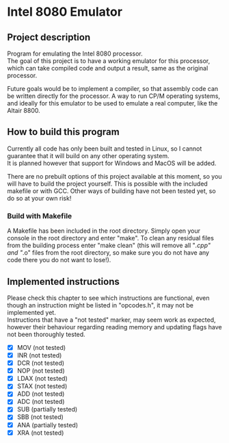 # Intel 8080 Emulator

## Project description

Program for emulating the Intel 8080 processor.\
The goal of this project is to have a working emulator for this processor, which can take compiled code and output a result, same as the original processor.

Future goals would be to implement a compiler, so that assembly code can be written directly for the processor. A way to run CP/M operating systems, and ideally for this emulator to be used to emulate a real computer, like the Altair 8800.

## How to build this program

Currently all code has only been built and tested in Linux, so I cannot guarantee that it will build on any other operating system.\
It is planned however that support for Windows and MacOS will be added.

There are no prebuilt options of this project available at this moment, so you will have to build the project yourself. This is possible with the included makefile or with GCC. Other ways of building have not been tested yet, so do so at your own risk!

### Build with Makefile

A Makefile has been included in the root directory. Simply open your console in the root directory and enter "make". To clean any residual files from the building process enter "make clean" (this will remove all "*.cpp" and "*.o" files from the root directory, so make sure you do not have any code there you do not want to lose!).

## Implemented instructions

Please check this chapter to see which instructions are functional, even though an instruction might be listed in "opcodes.h", it may not be implemented yet.\
Instructions that have a "not tested" marker, may seem work as expected, however their behaviour regarding reading memory and updating flags have not been thoroughly tested.

- [x] MOV (not tested)
- [x] INR (not tested)
- [x] DCR (not tested)
- [x] NOP (not tested)
- [x] LDAX (not tested)
- [x] STAX (not tested)
- [x] ADD (not tested)
- [x] ADC (not tested)
- [x] SUB (partially tested)
- [x] SBB (not tested)
- [x] ANA (partially tested)
- [x] XRA (not tested)